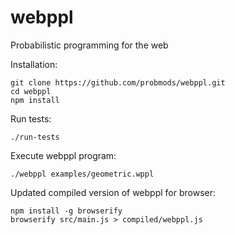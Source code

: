 webppl
======

Probabilistic programming for the web

Installation:

    git clone https://github.com/probmods/webppl.git
    cd webppl
    npm install

Run tests:

    ./run-tests

Execute webppl program:

    ./webppl examples/geometric.wppl

Updated compiled version of webppl for browser:

    npm install -g browserify
    browserify src/main.js > compiled/webppl.js
